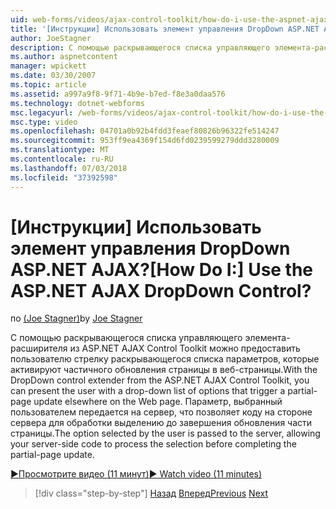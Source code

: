 ```yaml
---
uid: web-forms/videos/ajax-control-toolkit/how-do-i-use-the-aspnet-ajax-dropdown-control
title: '[Инструкции] Использовать элемент управления DropDown ASP.NET AJAX? | Документы Майкрософт'
author: JoeStagner
description: С помощью раскрывающегося списка управляющего элемента-расширителя из ASP.NET AJAX Control Toolkit можно предоставить пользователю список раскрывающегося списка параметров, которые активируют partial-pa...
ms.author: aspnetcontent
manager: wpickett
ms.date: 03/30/2007
ms.topic: article
ms.assetid: a997a9f8-9f71-4b9e-b7ed-f8e3a0daa576
ms.technology: dotnet-webforms
msc.legacyurl: /web-forms/videos/ajax-control-toolkit/how-do-i-use-the-aspnet-ajax-dropdown-control
msc.type: video
ms.openlocfilehash: 04701a0b92b4fdd3feaef80826b96322fe514247
ms.sourcegitcommit: 953ff9ea4369f154d6fd0239599279ddd3280009
ms.translationtype: MT
ms.contentlocale: ru-RU
ms.lasthandoff: 07/03/2018
ms.locfileid: "37392598"
---
```

<a name="how-do-i-use-the-aspnet-ajax-dropdown-control"></a><span data-ttu-id="fd2cf-104">[Инструкции] Использовать элемент управления DropDown ASP.NET AJAX?</span><span class="sxs-lookup"><span data-stu-id="fd2cf-104">[How Do I:] Use the ASP.NET AJAX DropDown Control?</span></span>
====================
<span data-ttu-id="fd2cf-105">по [(Joe Stagner)](https://github.com/JoeStagner)</span><span class="sxs-lookup"><span data-stu-id="fd2cf-105">by [Joe Stagner](https://github.com/JoeStagner)</span></span>

<span data-ttu-id="fd2cf-106">С помощью раскрывающегося списка управляющего элемента-расширителя из ASP.NET AJAX Control Toolkit можно предоставить пользователю стрелку раскрывающегося списка параметров, которые активируют частичного обновления страницы в веб-страницы.</span><span class="sxs-lookup"><span data-stu-id="fd2cf-106">With the DropDown control extender from the ASP.NET AJAX Control Toolkit, you can present the user with a drop-down list of options that trigger a partial-page update elsewhere on the Web page.</span></span> <span data-ttu-id="fd2cf-107">Параметр, выбранный пользователем передается на сервер, что позволяет коду на стороне сервера для обработки выделению до завершения обновления части страницы.</span><span class="sxs-lookup"><span data-stu-id="fd2cf-107">The option selected by the user is passed to the server, allowing your server-side code to process the selection before completing the partial-page update.</span></span>

[<span data-ttu-id="fd2cf-108">&#9654;Просмотрите видео (11 минут)</span><span class="sxs-lookup"><span data-stu-id="fd2cf-108">&#9654; Watch video (11 minutes)</span></span>](https://channel9.msdn.com/Blogs/ASP-NET-Site-Videos/how-do-i-use-the-aspnet-ajax-dropdown-control)

> [!div class="step-by-step"]
> <span data-ttu-id="fd2cf-109">[Назад](how-do-i-configure-the-aspnet-ajax-calendar-control.md)
> [Вперед](how-do-i-use-the-aspnet-ajax-maskededit-controls.md)</span><span class="sxs-lookup"><span data-stu-id="fd2cf-109">[Previous](how-do-i-configure-the-aspnet-ajax-calendar-control.md)
[Next](how-do-i-use-the-aspnet-ajax-maskededit-controls.md)</span></span>
